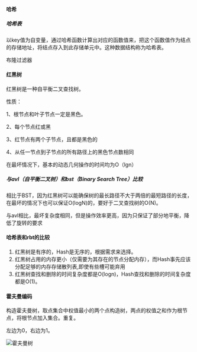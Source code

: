 #### 哈希

##### 哈希表

以key值为自变量，通过哈希函数计算出对应的函数值来，把这个函数值作为结点的存储地址，将结点存入到此存储单元中。这种数据结构称为哈希表。

布隆过滤器

#### 红黑树

红黑树是一种自平衡二叉查找树。

性质：

1、根节点和叶子节点一定是黑色。

2、每个节点红或黑

3、红节点有两个子节点，且都是黑色的

4、从任一节点到子节点的所有路径上的黑色节点数相同

在最坏情况下，基本的动态几何操作的时间均为O（lgn）

##### 与avl（自平衡二叉树）和bst（Binary Search Tree）比较

相比于BST，因为红黑树可以能确保树的最长路径不大于两倍的最短路径的长度，在最坏的情况下也可以保证O(logN)的，要好于二叉查找树的O(N)。

与avl相比，最坏复杂度相同，但是操作效率更高，因为只保证了部分地平衡，降低了旋转的要求

#### 哈希表和rbt的比较

1. 红黑树是有序的，Hash是无序的，根据需求来选择。
2. 红黑树占用的内存更小（仅需要为其存在的节点分配内存），而Hash事先应该分配足够的内存存储散列表,即使有些槽可能弃用
3. 红黑树查找和删除的时间复杂度都是O(logn)，Hash查找和删除的时间复杂度都是O(1)。

#### 霍夫曼编码

构造霍夫曼树，取点集合中权值最小的两个点构造树，两点的权值之和作为根节点，将根节点加入集合。重复。

左边为0，右边为1。

![霍夫曼树](https://img-blog.csdn.net/20180828202906929?watermark/2/text/aHR0cHM6Ly9ibG9nLmNzZG4ubmV0L3FxXzM2NjUzNTA1/font/5a6L5L2T/fontsize/400/fill/I0JBQkFCMA==/dissolve/70)


